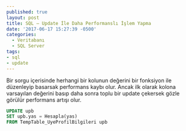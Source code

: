 ```yaml
---
published: true
layout: post
title: SQL – Update İle Daha Performanslı İşlem Yapma
date: '2017-06-17 15:27:39 -0500'
categories:
  - Veritabanı
  - SQL Server
tags:
- sql
- update
---
```

Bir sorgu içerisinde herhangi bir kolunun değerini bir fonksiyon ile düzenleyip basarsak performans kaybı olur. Ancak ilk olarak kolona varsayılan değerini basıp daha sonra toplu bir update çekersek gözle görülür performans artışı olur.
<!--more-->
```sql
UPDATE upb 
SET upb.yas = Hesapla(yas) 
FROM TempTable_UyeProfilBilgileri upb
```